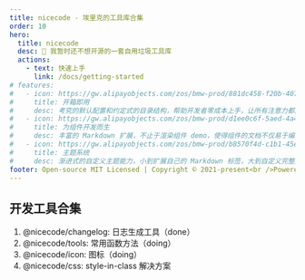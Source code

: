 ```yaml
---
title: nicecode - 埃里克的工具库合集
order: 10
hero:
  title: nicecode
  desc: 📖 我暂时还不想开源的一套自用垃圾工具库
  actions:
    - text: 快速上手
      link: /docs/getting-started
# features:
#   - icon: https://gw.alipayobjects.com/zos/bmw-prod/881dc458-f20b-407b-947a-95104b5ec82b/k79dm8ih_w144_h144.png
#     title: 开箱即用
#     desc: 考究的默认配置和约定式的目录结构，帮助开发者零成本上手，让所有注意力都能放在文档编写和组件开发上
#   - icon: https://gw.alipayobjects.com/zos/bmw-prod/d1ee0c6f-5aed-4a45-a507-339a4bfe076c/k7bjsocq_w144_h144.png
#     title: 为组件开发而生
#     desc: 丰富的 Markdown 扩展，不止于渲染组件 demo，使得组件的文档不仅易于编写、管理，还好看、好用
#   - icon: https://gw.alipayobjects.com/zos/bmw-prod/b8570f4d-c1b1-45eb-a1da-abff53159967/kj9t990h_w144_h144.png
#     title: 主题系统
#     desc: 渐进式的自定义主题能力，小到扩展自己的 Markdown 标签，大到自定义完整主题包，全由你定
footer: Open-source MIT Licensed | Copyright © 2021-present<br />Powered by eric.J
---
```


## 开发工具合集

1. @nicecode/changelog: 日志生成工具（done）
2. @nicecode/tools: 常用函数方法（doing）
3. @nicecode/icon: 图标（doing）
4. @nicecode/css: style-in-class 解决方案
